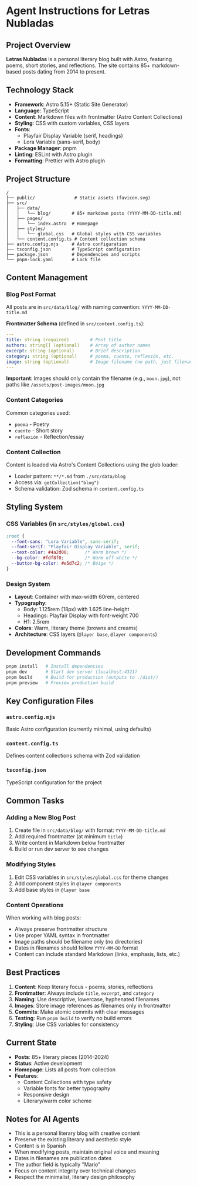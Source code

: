 # Agent Instructions for Letras Nubladas

## Project Overview

**Letras Nubladas** is a personal literary blog built with Astro, featuring poems, short stories, and reflections. The site contains 85+ markdown-based posts dating from 2014 to present.

## Technology Stack

- **Framework**: Astro 5.15+ (Static Site Generator)
- **Language**: TypeScript
- **Content**: Markdown files with frontmatter (Astro Content Collections)
- **Styling**: CSS with custom variables, CSS layers
- **Fonts**: 
  - Playfair Display Variable (serif, headings)
  - Lora Variable (sans-serif, body)
- **Package Manager**: pnpm
- **Linting**: ESLint with Astro plugin
- **Formatting**: Prettier with Astro plugin

## Project Structure

```
/
├── public/               # Static assets (favicon.svg)
├── src/
│   ├── data/
│   │   └── blog/        # 85+ markdown posts (YYYY-MM-DD-title.md)
│   ├── pages/
│   │   └── index.astro  # Homepage
│   ├── styles/
│   │   └── global.css   # Global styles with CSS variables
│   └── content.config.ts # Content collection schema
├── astro.config.mjs     # Astro configuration
├── tsconfig.json        # TypeScript configuration
├── package.json         # Dependencies and scripts
└── pnpm-lock.yaml       # Lock file
```

## Content Management

### Blog Post Format

All posts are in `src/data/blog/` with naming convention: `YYYY-MM-DD-title.md`

**Frontmatter Schema** (defined in `src/content.config.ts`):

```yaml
---
title: string (required)        # Post title
authors: string[] (optional)    # Array of author names
excerpt: string (optional)      # Brief description
category: string (optional)     # poema, cuento, reflexión, etc.
image: string (optional)        # Image filename (no path, just filename.jpg)
---
```

**Important**: Images should only contain the filename (e.g., `moon.jpg`), not paths like `/assets/post-images/moon.jpg`

### Content Categories

Common categories used:
- `poema` - Poetry
- `cuento` - Short story
- `reflexión` - Reflection/essay

### Content Collection

Content is loaded via Astro's Content Collections using the glob loader:
- Loader pattern: `**/*.md` from `./src/data/blog`
- Access via: `getCollection("blog")`
- Schema validation: Zod schema in `content.config.ts`

## Styling System

### CSS Variables (in `src/styles/global.css`)

```css
:root {
  --font-sans: "Lora Variable", sans-serif;
  --font-serif: "Playfair Display Variable", serif;
  --text-color: #4a2d00;      /* Warm brown */
  --bg-color: #fdf8f0;        /* Warm off-white */
  --button-bg-color: #e5d7c2; /* Beige */
}
```

### Design System

- **Layout**: Container with max-width 60rem, centered
- **Typography**: 
  - Body: 1.125rem (18px) with 1.625 line-height
  - Headings: Playfair Display with font-weight 700
  - H1: 2.5rem
- **Colors**: Warm, literary theme (browns and creams)
- **Architecture**: CSS layers (`@layer base`, `@layer components`)

## Development Commands

```bash
pnpm install   # Install dependencies
pnpm dev       # Start dev server (localhost:4321)
pnpm build     # Build for production (outputs to ./dist/)
pnpm preview   # Preview production build
```

## Key Configuration Files

### `astro.config.mjs`
Basic Astro configuration (currently minimal, using defaults)

### `content.config.ts`
Defines content collections schema with Zod validation

### `tsconfig.json`
TypeScript configuration for the project

## Common Tasks

### Adding a New Blog Post

1. Create file in `src/data/blog/` with format: `YYYY-MM-DD-title.md`
2. Add required frontmatter (at minimum `title`)
3. Write content in Markdown below frontmatter
4. Build or run dev server to see changes

### Modifying Styles

1. Edit CSS variables in `src/styles/global.css` for theme changes
2. Add component styles in `@layer components`
3. Add base styles in `@layer base`

### Content Operations

When working with blog posts:
- Always preserve frontmatter structure
- Use proper YAML syntax in frontmatter
- Image paths should be filename only (no directories)
- Dates in filenames should follow `YYYY-MM-DD` format
- Content can include standard Markdown (links, emphasis, lists, etc.)

## Best Practices

1. **Content**: Keep literary focus - poems, stories, reflections
2. **Frontmatter**: Always include `title`, `excerpt`, and `category`
3. **Naming**: Use descriptive, lowercase, hyphenated filenames
4. **Images**: Store image references as filenames only in frontmatter
5. **Commits**: Make atomic commits with clear messages
6. **Testing**: Run `pnpm build` to verify no build errors
7. **Styling**: Use CSS variables for consistency

## Current State

- **Posts**: 85+ literary pieces (2014-2024)
- **Status**: Active development
- **Homepage**: Lists all posts from collection
- **Features**: 
  - Content Collections with type safety
  - Variable fonts for better typography
  - Responsive design
  - Literary/warm color scheme

## Notes for AI Agents

- This is a personal literary blog with creative content
- Preserve the existing literary and aesthetic style
- Content is in Spanish
- When modifying posts, maintain original voice and meaning
- Dates in filenames are publication dates
- The author field is typically "Mario"
- Focus on content integrity over technical changes
- Respect the minimalist, literary design philosophy
